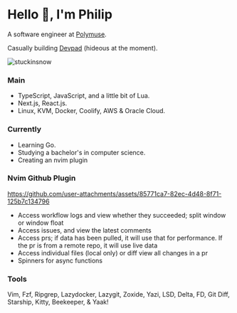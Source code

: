 # Hello 👋, I'm Philip 

A software engineer at [Polymuse](https://polymuse.tech/).

Casually building [Devpad](https://devpad.net/) (hideous at the moment). 

<p align="left"> <img src="https://komarev.com/ghpvc/?username=stuckinsnow&label=Profile%20views&color=0e75b6&style=flat" alt="stuckinsnow" /></p>

### Main

*  TypeScript, JavaScript, and a little bit of Lua.
*  Next.js, React.js.
*  Linux, KVM, Docker, Coolify, AWS & Oracle Cloud.

### Currently

* Learning Go.
* Studying a bachelor's in computer science.
* Creating an nvim plugin

### Nvim Github Plugin
https://github.com/user-attachments/assets/85771ca7-82ec-4d48-8f71-125b7c134796

- Access workflow logs and view whether they succeeded; split window or window float
- Access issues, and view the latest comments
- Access prs; if data has been pulled, it will use that for performance. If the pr is from a remote repo, it will use live data
- Access individual files (local only) or diff view all changes in a pr
- Spinners for async functions

### Tools 

Vim, Fzf, Ripgrep, Lazydocker, Lazygit, Zoxide, Yazi, LSD, Delta, FD, Git Diff, Starship, Kitty, Beekeeper, & Yaak! 
